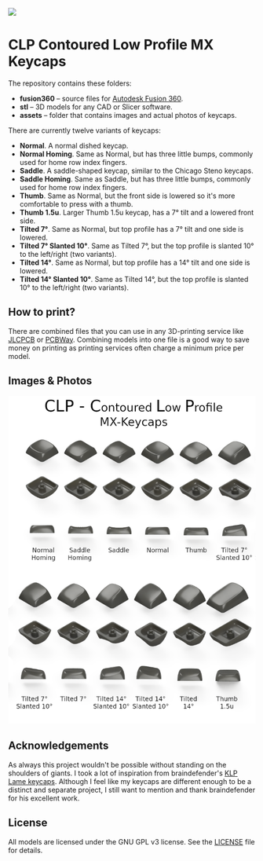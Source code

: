 ![](./Assets/KLP_Lame_Preview_All.jpg)

# CLP Contoured Low Profile MX Keycaps

The repository contains these folders:

- **fusion360** – source files for [Autodesk Fusion 360](https://www.autodesk.com/products/fusion-360/overview).
- **stl** – 3D models for any CAD or Slicer software.
- **assets** – folder that contains images and actual photos of keycaps.

There are currently twelve variants of keycaps:

- **Normal**. A normal dished keycap.
- **Normal Homing**. Same as Normal, but has three little bumps, commonly used for home row index fingers.
- **Saddle**. A saddle-shaped keycap, similar to the Chicago Steno keycaps.
- **Saddle Homing**. Same as Saddle, but has three little bumps, commonly used for home row index fingers.
- **Thumb**. Same as Normal, but the front side is lowered so it's more comfortable to press with a thumb.
- **Thumb 1.5u**. Larger Thumb 1.5u keycap, has a 7° tilt and a lowered front side.
- **Tilted 7°**. Same as Normal, but top profile has a 7° tilt and one side is lowered.
- **Tilted 7° Slanted 10°**. Same as Tilted 7°, but the top profile is slanted 10° to the left/right (two variants).
- **Tilted 14°**. Same as Normal, but top profile has a 14° tilt and one side is lowered.
- **Tilted 14° Slanted 10°**. Same as Tilted 14°, but the top profile is slanted 10° to the left/right (two variants).

## How to print?

There are combined files that you can use in any 3D-printing service like [JLCPCB](https://3d.jlcpcb.com/3d-printing/stereolithography) or [PCBWay](https://www.pcbway.com/rapid-prototyping/3d-printing/). Combining models into one file is a good way to save money on printing as printing services often charge a minimum price per model.

## Images & Photos

![](./assets/CLP_Keycaps.png)

## Acknowledgements

As always this project wouldn't be possible without standing on the shoulders of giants. I took a lot of inspiration from braindefender's [KLP Lame keycaps](https://github.com/braindefender/KLP-Lame-Keycaps/). Although I feel like my keycaps are different enough to be a distinct and separate project, I still want to mention and thank braindefender for his excellent work.

## License

All models are licensed under the GNU GPL v3 license. See the [LICENSE](./LICENSE) file for details.
